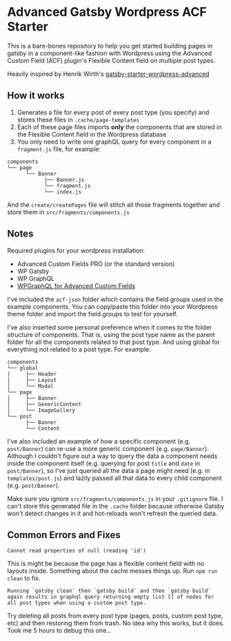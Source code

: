 # Advanced Gatsby Wordpress ACF Starter

This is a bare-bones repository to help you get started building pages in gatsby in a component-like fashion with Wordpress using the Advanced Custom Field (ACF) plugin's Flexible Content field on multiple post types.
<br/>

Heavily inspired by Henrik Wirth's [gatsby-starter-wordpress-advanced](https://github.com/henrikwirth/gatsby-starter-wordpress-advanced/tree/tutorial/part-7)
<br/>

## How it works

1. Generates a file for every post of every post type (you specify) and stores these files in `.cache/page-templates`
2. Each of these page files imports **only** the components that are stored in the Flexible Content field in the Wordpress database
3. You only need to write one graphQL query for every component in a `fragment.js` file, for example:

```
components
└── page
      └── Banner
            ├── Banner.js
            └── fragment.js
            └── index.js
```

And the `create/createPages` file will stitch all those fragments together and store them in `src/fragments/components.js`

## Notes

Required plugins for your wordpress installation:

-   Advanced Custom Fields PRO (or the standard version)
-   WP Gatsby
-   WP GraphQL
-   [WPGraphQL for Advanced Custom Fields](https://github.com/wp-graphql/wp-graphql-acf/archive/master.zip)

I've included the `acf-json` folder which contains the field groups used in the example components. You can copy/paste this folder into your Wordpress theme folder and import the field groups to test for yourself.

I've also inserted some personal preference when it comes to the folder structure of components. That is, using the post type name as the parent folder for all the components related to that post type. And using global for everything not related to a post type. For example:

```
components
└── global
|     ├── Header
|     ├── Layout
│     └── Modal
└── page
│     ├── Banner
│     ├── GenericContent
│     └── ImageGallery
└── post
      ├── Banner
      └── Content
```

I've also included an example of how a specific component (e.g. `post/Banner`) can re-use a more generic component (e.g. `page/Banner`). Although I couldn't figure out a way to query the data a component needs inside the component itself (e.g. querying for post `title` and `date` in `post/Banner`), so I've just queried all the data a page might need (e.g. in `templates/post.js`) and lazily passed all that data to every child component (e.g. `post/Banner`).

Make sure you ignore `src/fragments/components.js` in your `.gitignore` file. I can't store this generated file in the `.cache` folder because otherwise Gatsby won't detect changes in it and hot-reloads won't refresh the queried data.

## Common Errors and Fixes

```
Cannot read properties of null (reading 'id')
```

This is might be because the page has a flexible content field with no layouts inside. Something about the cache messes things up. Run `npm run clean` to fix.

```
Running `gatsby clean` then `gatsby build` and then `gatsby build` again results in graphql query returning empty list [] of nodes for all post types when using a custom post type.
```

Try deleting all posts from every post type (pages, posts, custom post type, etc) and then restoring them from trash. No idea why this works, but it does. Took me 5 hours to debug this one...
